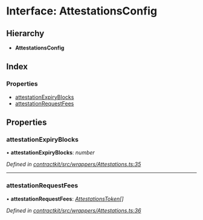 # Interface: AttestationsConfig

## Hierarchy

* **AttestationsConfig**

## Index

### Properties

* [attestationExpiryBlocks](_contractkit_src_wrappers_attestations_.attestationsconfig.md#attestationexpiryblocks)
* [attestationRequestFees](_contractkit_src_wrappers_attestations_.attestationsconfig.md#attestationrequestfees)

## Properties

###  attestationExpiryBlocks

• **attestationExpiryBlocks**: *number*

*Defined in [contractkit/src/wrappers/Attestations.ts:35](https://github.com/celo-org/celo-monorepo/blob/master/packages/contractkit/src/wrappers/Attestations.ts#L35)*

___

###  attestationRequestFees

• **attestationRequestFees**: *[AttestationsToken](_contractkit_src_wrappers_attestations_.attestationstoken.md)[]*

*Defined in [contractkit/src/wrappers/Attestations.ts:36](https://github.com/celo-org/celo-monorepo/blob/master/packages/contractkit/src/wrappers/Attestations.ts#L36)*
